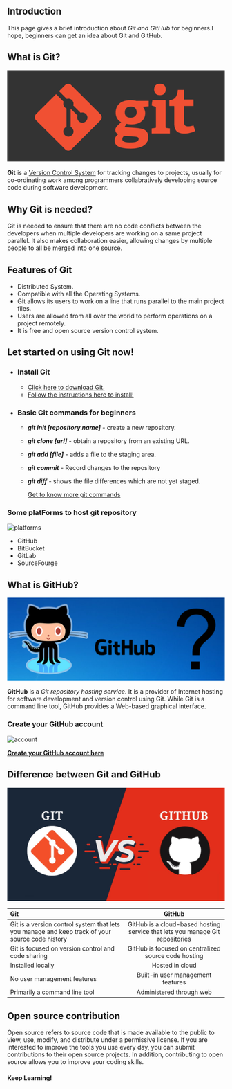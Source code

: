 ## **Introduction**
This page gives a brief introduction about _Git and GitHub_ for beginners.I hope, beginners can get an idea about Git and GitHub.

## **What is Git?**

![Git](8ogqpfkvqqpyfbs3w6p7.png)

**Git** is a [Version Control System](https://en.wikipedia.org/wiki/Version_control) for tracking changes to projects, usually for co-ordinating work among programmers collabratively developing source code during software development.

## **Why Git is needed?**
Git is needed to ensure that there are no code conflicts between the developers when multiple developers are working on a same project parallel.
It also makes collaboration easier, allowing changes by multiple people to all be merged into one source.

## **Features of Git**

+ Distributed System.
+ Compatible with all the Operating Systems.
+ Git allows its users to work on a line that runs parallel to the main project files.
+ Users are allowed from all over the world to perform operations on a project remotely.
+ It is free and open source version control system.


## **Let started on using Git now!**

* ### **Install Git**
  - [Click here to download Git.](https://git-scm.com/downloads)
  - [Follow the instructions here to install!](https://git-scm.com/book/en/v2/Getting-Started-Installing-Git)
* ### **Basic Git commands for beginners**

  + **_git init [repository name]_** - create a new repository.
  + **_git clone [url]_**            - obtain a repository from an existing URL.
  + **_git add [file]_**             - adds a file to the staging area.
  + **_git commit_**                 - Record changes to the repository 
  + **_git diff_**                   - shows the file differences which are not yet staged.

    [Get to know more git commands](https://git-scm.com/docs/git)

### **Some platForms to host git repository**

![platforms](Screenshot%20(620).png)
  + GitHub
  + BitBucket
  + GitLab
  + SourceFourge


## **What is GitHub?**

![GitHub](1-github-explained.png)

**GitHub** is a _Git repository hosting service_. 
 It is a provider of Internet hosting for software development and version control using Git.
 While Git is a command line tool, GitHub provides a Web-based graphical interface.


### **Create your GitHub account**

![account](what-is-github-0.png)

[**Create your GitHub account here**](https://github.com/)


## **Difference between Git and GitHub**

![gitvsgithub](Git-Vs-GitHub.jpg)

|**Git**|**GitHub**|
| :----------------------------------------------------------|:------------:| 
|Git is a version control system that lets you manage and keep track of your source code history| GitHub is a cloud-based hosting service that lets you manage Git repositories | 
|Git is focused on version control and code sharing| GitHub is focused on centralized source code hosting|
|Installed locally| Hosted in cloud|
|No user management features| Built-in user management features|
|Primarily a command line tool| Administered through web|


## **Open source contribution** 

 Open source refers to source code that is made available to the public to view, use, modify, and distribute under a permissive license.
 If you are interested to improve the tools you use every day, you can submit contributions to their open source projects.
 In addition, contributing to open source allows you to improve your coding skills.



#### **Keep Learning!**



 

